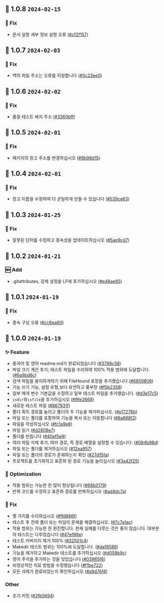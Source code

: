 ## 🎉 1.0.8 `2024-02-15`
### 🐛 Fix
- 문서 설명 세부 정보 설명 오류 ([#cf2f157](https://github.com/kwooshung/files/commit/cf2f157c2d09b09deee73317cecd309cf45b09be))

## 🎉 1.0.7 `2024-02-03`
### 🐛 Fix
- 백의 파일 주소는 오류를 지정합니다 ([#0c23ee0](https://github.com/kwooshung/files/commit/0c23ee0386f20a0409787968323506493e1ae18b))

## 🎉 1.0.6 `2024-02-02`
### 🐛 Fix
- 품질 테스트 배지 주소 ([#3360bff](https://github.com/kwooshung/files/commit/3360bffdacb06ea262e3891bdfd91119232a0517))

## 🎉 1.0.5 `2024-02-01`
### 🐛 Fix
- 패키지의 창고 주소를 변경하십시오 ([#9b98d15](https://github.com/kwooshung/files/commit/9b98d1563a842474cefcbd0507b95fe6729fa9a0))

## 🎉 1.0.4 `2024-02-01`
### 🐛 Fix
- 창고 이름을 수정하여 더 균일하게 만들 수 있습니다 ([#539ce63](https://github.com/kwooshung/files/commit/539ce6329a901429da46cb53d40cbb8fabfae404))

## 🎉 1.0.3 `2024-01-25`
### 🐛 Fix
- 잘못된 단어를 수정하고 종속성을 업데이트하십시오 ([#5ae9cd7](https://github.com/kwooshung/files/commit/5ae9cd70e57c7ee9ad6c20c9cc25698f99944174))

## 🎉 1.0.2 `2024-01-21`
### 🆕 Add
- .gitattributes, 강제 설정을 LF에 추가하십시오 ([#e48ae85](https://github.com/kwooshung/files/commit/e48ae85142cd177763fd79c0d2945c9bbde9cb3c))

## 🎉 1.0.1 `2024-01-19`
### 🐛 Fix
- 종속 구성 오류 ([#cc6ea60](https://github.com/kwooshung/files/commit/cc6ea606cceb145e0fe98449cf44ec31421ed23e))

## 🎉 1.0.0 `2024-01-19`
### ✨ Feature
- 중국어 및 영어 readme.md가 완료되었습니다 ([#3798c58](https://github.com/kwooshung/files/commit/3798c58de0462d60c3e4171fce683a42647518f4))
- 파일 크기 계산 추가; 테스트 파일을 수리하여 100% 적용 범위에 도달합니다. ([#6a9bd6c](https://github.com/kwooshung/files/commit/6a9bd6ce08a73b3cd2669a7a6f0771ac4ae0c723))
- 검색 파일을 용이하게하기 위해 FileHound 포장을 추가했습니다 ([#6859806](https://github.com/kwooshung/files/commit/68598065ef83a335df92c79b8e0b278182b8ddf9))
- 기능 쓰기 기능, 설정 유형,보다 유연하고 풍부한 ([#f5b2358](https://github.com/kwooshung/files/commit/f5b23583588f30ef54ea6cc5f24b026de1d0c8c2))
- 일부 매개 변수 기본값을 수정하고 일부 테스트 파일을 추가했습니다. ([#d3e17c5](https://github.com/kwooshung/files/commit/d3e17c59d72b627012d1d4d7043abc5d42146c8f))
- `isdir`와`isfile`을 추가하십시오 ([#9fe2668](https://github.com/kwooshung/files/commit/9fe266853f51204daed4a272352d0a2011db1f25))
- 새로운 테스트 파일 ([#867931f](https://github.com/kwooshung/files/commit/867931f2700ad63c30001922fc7f071744ac8ac3))
- 폴더 획득 경로를 늘리고 폴더의 두 기능을 제거하십시오. ([#e17276b](https://github.com/kwooshung/files/commit/e17276bcf82d2665a87fc25917693109143c788d))
- 파일 또는 폴더를 포함하여 기능을 복사 또는 이동합니다 ([#8a888f2](https://github.com/kwooshung/files/commit/8a888f23c6da6be7288f7a4497f7d794a09df467))
- 파일을 작성하십시오 ([#fc1a9e8](https://github.com/kwooshung/files/commit/fc1a9e808117f8459a244b715000d43f1a5e861e))
- 파일 읽기 ([#d2808e7](https://github.com/kwooshung/files/commit/d2808e7d2d62602432c86acc3a544a2a21e5e17f))
- 폴더를 만듭니다 ([#40ef5e9](https://github.com/kwooshung/files/commit/40ef5e99becdfcb68b3f8819f42e8f6f21c46960))
- 여러 파일 삭제 추가, 여러 경로, 즉 경로 배열을 설정할 수 있습니다. ([#094b98d](https://github.com/kwooshung/files/commit/094b98dcbfda48fc97c1ad00bfbf5ff21e57b833))
- 파일 또는 폴더를 제거하십시오 ([#12ea957](https://github.com/kwooshung/files/commit/12ea95729fde7bc08b26080e2ac0fd4339c44bde))
- 파일 또는 폴더의 경로가 존재하는지 확인 ([#27d15fa](https://github.com/kwooshung/files/commit/27d15fa10eb6090f680bff69120feb039e980c23))
- 프로젝트를 초기화하고 표준화 된 경로 기능을 늘리십시오 ([#3a42f25](https://github.com/kwooshung/files/commit/3a42f25b401f98fb3605dc3ca3e7a1506a735e43))
### 💩 Optimization
- 적용 범위는 가능한 한 많이 향상됩니다 ([#68b0179](https://github.com/kwooshung/files/commit/68b01798a8bdb05494f04b3221be90697959ef73))
- 반복 코드를 수정하고 표준화 경로를 반복하십시오 ([#ad4dc7a](https://github.com/kwooshung/files/commit/ad4dc7a2e7d04d3829b9028a6a2c169911119d36))
### 🐛 Fix
- 몇 가지를 수리하십시오 ([#ffd886f](https://github.com/kwooshung/files/commit/ffd886ffa89a79e0b2a15fb293a57a6efffa950e))
- 테스트 후 잔여 폴더 또는 파일의 문제를 해결하십시오. ([#7c7a1ac](https://github.com/kwooshung/files/commit/7c7a1ac843b7bea4246afe7ac1ebe23264674bf6))
- 적용 범위는 가능한 한 완전합니다. 현재 실패를 다루는 것은 좋지 않습니다. 대부분의 테스트는 다루었습니다 ([#47e196e](https://github.com/kwooshung/files/commit/47e196e65b4a2834114557b10b071d1bfb4bff8e))
- 테스트 커버리지 제거 100% ([#32501c4](https://github.com/kwooshung/files/commit/32501c4d92e72405ce67c87ca892b299c3f75cdf))
- Makedir 테스트 범위는 100%에 도달합니다. ([#da18586](https://github.com/kwooshung/files/commit/da1858613c8c52e04eed618647dc12761e844cdc))
- 기능을 제거하고 Makedir 테스트를 추가하십시오 ([#d058b9c](https://github.com/kwooshung/files/commit/d058b9ca79918583dc057e89326a4704d90f4d8d))
- 영어 주석을 추가하는 것을 잊었습니다 ([#03965f6](https://github.com/kwooshung/files/commit/03965f67c89eff5f5c3d74e08c8c3336d2f0ff51))
- 비정상적인 치료 방법을 수정했습니다 ([#f1be722](https://github.com/kwooshung/files/commit/f1be7225d059be1401240cb73ee86e54a67542e4))
- 모든 삭제가 완료되었는지 확인하십시오 ([#a9d76f4](https://github.com/kwooshung/files/commit/a9d76f4523f753d8096341182a28329cb643c119))
### Other
- 초기 커밋 ([#2fb5694](https://github.com/kwooshung/files/commit/2fb569486270d052230ee82510fc004129912a6e))